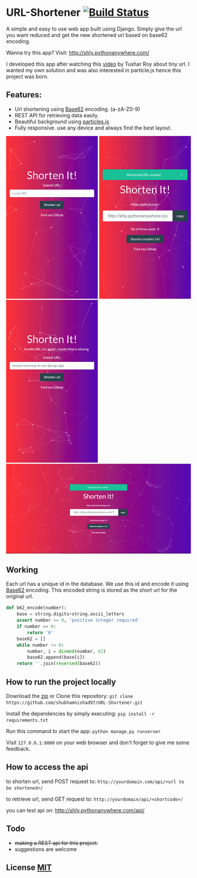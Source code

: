 # URL-Shortener [![Build Status](https://travis-ci.org/shubhamnishad97/URL-Shortener.svg?branch=master)](https://travis-ci.org/shubhamnishad97/URL-Shortener)
A simple and easy to use web app built using Django. Simply give the url you want reduced and get the new shortened url based on
base62 encoding.

Wanna try this app? Visit: http://shly.pythonanywhere.com/

I developed this app after watching this [video](https://www.youtube.com/watch?v=fMZMm_0ZhK4) by Tushar Roy about tiny url.
I wanted my own solution and was also interested in particle.js hence this project was born.

## Features:

*   Url shortening using [Base62](https://www.kerstner.at/2012/07/shortening-strings-using-base-62-encoding/) encoding.  (a-zA-Z0-9)
*   REST API for retrieving data easily.
*   Beautiful background using [particles.js](http://vincentgarreau.com/particles.js/)
*   Fully responsive. use any device and always find the best layout.




<img src="docs/home.png" width="250">      <img src="docs/success.png" width="250">      <img src="docs/invalid.png" width="250">
![](docs/full.PNG) 



## Working

Each url has a unique id in the database. We use this id and encode it using [Base62](https://www.kerstner.at/2012/07/shortening-strings-using-base-62-encoding/) encoding. This encoded string is stored as the short url for the original url.

```python
def b62_encode(number):
    base = string.digits+string.ascii_letters
    assert number >= 0, 'positive integer required'
    if number == 0:
        return '0'
    base62 = []
    while number != 0:
        number, i = divmod(number, 62)
        base62.append(base[i])
    return ''.join(reversed(base62))
```

## How to run the project locally
Download the [zip](https://github.com/shubhamnishad97/URL-Shortener/archive/master.zip) or Clone this repository:
`git clone https://github.com/shubhamnishad97/URL-Shortener.git`

Install the dependencies by simply executing:
`pip install -r requirements.txt`

Run this command to start the app:
`python manage.py runserver`

Visit `127.0.0.1:8000` on your web browser and don't forget to give me some feedback.

## How to access the api
to shorten url, send POST request to:
`http://yourdomain.com/api/<url to be shortened>/`

to retrieve url, send GET request to:
`http://yourdomain/api/<shortcode>/`

you can test api on:
http://shly.pythonanywhere.com/api/

## Todo

- ~~making a REST api for this project.~~
- suggestions are welcome


## License [MIT](https://github.com/shubhamnishad97/URL-Shortener/blob/master/LICENSE)
